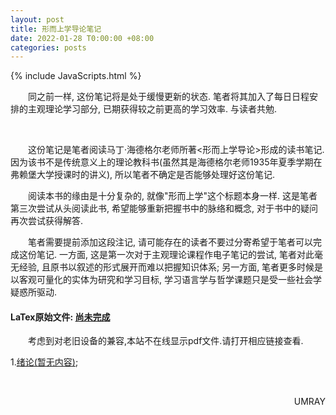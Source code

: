 ```yaml
---
layout: post
title: 形而上学导论笔记
date: 2022-01-28 T0:00:00 +08:00
categories: posts
---
```


{% include JavaScripts.html %}

&emsp;&emsp;同之前一样, 这份笔记将是处于缓慢更新的状态. 笔者将其加入了每日日程安排的主观理论学习部分, 已期获得较之前更高的学习效率. 与读者共勉.  

&emsp;&emsp;  

&emsp;&emsp;这份笔记是笔者阅读马丁·海德格尔老师所著<形而上学导论>形成的读书笔记. 因为该书不是传统意义上的理论教科书(虽然其是海德格尔老师1935年夏季学期在弗赖堡大学授课时的讲义), 所以笔者不确定是否能够处理好这份笔记.  

&emsp;&emsp;阅读本书的缘由是十分复杂的, 就像"形而上学"这个标题本身一样. 这是笔者第三次尝试从头阅读此书, 希望能够重新把握书中的脉络和概念, 对于书中的疑问再次尝试获得解答.  

&emsp;&emsp;笔者需要提前添加这段注记, 请可能存在的读者不要过分寄希望于笔者可以完成这份笔记. 一方面, 这是第一次对于主观理论课程作电子笔记的尝试, 笔者对此毫无经验, 且原书以叙述的形式展开而难以把握知识体系; 另一方面, 笔者更多时候是以客观可量化的实体为研究和学习目标, 学习语言学与哲学课题只是受一些社会学疑惑所驱动.  


#### LaTex原始文件: [尚未完成](https://music.163.com/#/playlist?id=7077611946 "听听歌按钮") ####  

&emsp;&emsp;考虑到对老旧设备的兼容,本站不在线显示pdf文件.请打开相应链接查看.  


1.[绪论(暂无内容)](/include/MPN/a.pdf);  

&emsp;&emsp;
<p align="right">UMRAY</p>
